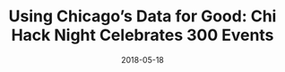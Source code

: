 ---
layout: post
categories: 
- talk
title: "Using Chicago’s Data for Good: Chi Hack Night Celebrates 300 Events"
location: "WTTW Chicago Tonight"
date: 2018-05-18
image: /images/talks/chicago-tonight-chn-300.jpg
description: "On May 16, 2018 WTTW Chicago Tonight featured Chi Hack Night on their program. The segment covered our 300th event and included interviews with a cross-section of Chicago's civic technology community."
link: https://chicagotonight.wttw.com/2018/05/16/using-chicago-s-data-good-chi-hack-night-celebrates-300-events
tags: interview
medium: video
featured: false
published: true
---